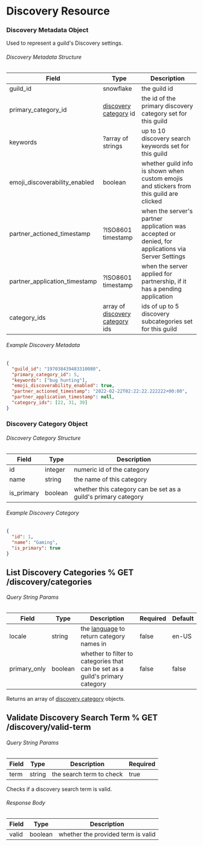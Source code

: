 # Discovery Resource

### Discovery Metadata Object

Used to represent a guild's Discovery settings.

###### Discovery Metadata Structure

| Field                         | Type                                                                                   | Description                                                                                        |
|-------------------------------|----------------------------------------------------------------------------------------|----------------------------------------------------------------------------------------------------|
| guild_id                      | snowflake                                                                              | the guild id                                                                                       |
| primary_category_id           | [discovery category](#DOCS_RESOURCES_DISCOVERY/discovery-category-object) id           | the id of the primary discovery category set for this guild                                        |
| keywords                      | ?array of strings                                                                      | up to 10 discovery search keywords set for this guild                                              |
| emoji_discoverability_enabled | boolean                                                                                | whether guild info is shown when custom emojis and stickers from this guild are clicked            |
| partner_actioned_timestamp    | ?ISO8601 timestamp                                                                     | when the server's partner application was accepted or denied, for applications via Server Settings |
| partner_application_timestamp | ?ISO8601 timestamp                                                                     | when the server applied for partnership, if it has a pending application                           |
| category_ids                  | array of [discovery category](#DOCS_RESOURCES_DISCOVERY/discovery-category-object) ids | ids of up to 5 discovery subcategories set for this guild                                          |

###### Example Discovery Metadata

```json
{
  "guild_id": "197038439483310080",
  "primary_category_id": 5,
  "keywords": ["bug hunting"],
  "emoji_discoverability_enabled": true,
  "partner_actioned_timestamp": "2022-02-22T02:22:22.222222+00:00",
  "partner_application_timestamp": null,
  "category_ids": [22, 31, 39]
}
```

### Discovery Category Object

###### Discovery Category Structure

| Field      | Type    | Description                                                    |
|------------|---------|----------------------------------------------------------------|
| id         | integer | numeric id of the category                                     |
| name       | string  | the name of this category                                      |
| is_primary | boolean | whether this category can be set as a guild's primary category |

###### Example Discovery Category

```json
{
  "id": 1,
  "name": "Gaming",
  "is_primary": true
}
```

## List Discovery Categories % GET /discovery/categories

###### Query String Params

| Field        | Type    | Description                                                                   | Required | Default |
|--------------|---------|-------------------------------------------------------------------------------|----------|---------|
| locale       | string  | the [language](#DOCS_REFERENCE/locales) to return category names in           | false    | en-US   |
| primary_only | boolean | whether to filter to categories that can be set as a guild's primary category | false    | false   |

Returns an array of [discovery category](#DOCS_RESOURCES_DISCOVERY/discovery-category-object) objects.

## Validate Discovery Search Term % GET /discovery/valid-term

###### Query String Params

| Field | Type   | Description              | Required |
|-------|--------|--------------------------|----------|
| term  | string | the search term to check | true     |

Checks if a discovery search term is valid.

###### Response Body

| Field | Type    | Description                        |
|-------|---------|------------------------------------|
| valid | boolean | whether the provided term is valid |
